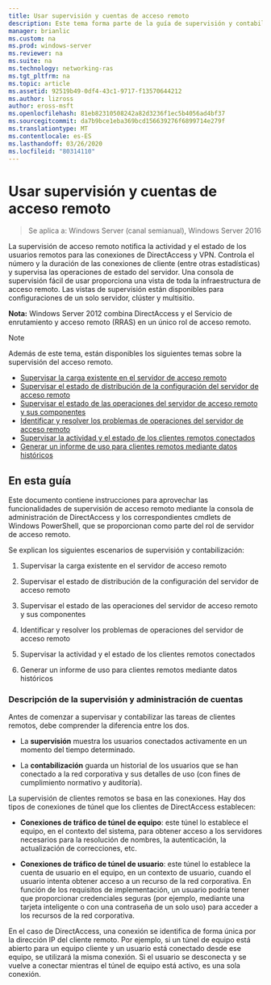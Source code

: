 ```yaml
---
title: Usar supervisión y cuentas de acceso remoto
description: Este tema forma parte de la guía de supervisión y contabilidad de acceso remoto en Windows Server 2016.
manager: brianlic
ms.custom: na
ms.prod: windows-server
ms.reviewer: na
ms.suite: na
ms.technology: networking-ras
ms.tgt_pltfrm: na
ms.topic: article
ms.assetid: 92519b49-0df4-43c1-9717-f13570644212
ms.author: lizross
author: eross-msft
ms.openlocfilehash: 81eb82310508242a82d3236f1ec5b4056ad4bf37
ms.sourcegitcommit: da7b9bce1eba369bcd156639276f6899714e279f
ms.translationtype: MT
ms.contentlocale: es-ES
ms.lasthandoff: 03/26/2020
ms.locfileid: "80314110"
---
```

# <a name="use-remote-access-monitoring-and-accounting"></a>Usar supervisión y cuentas de acceso remoto

>Se aplica a: Windows Server (canal semianual), Windows Server 2016

La supervisión de acceso remoto notifica la actividad y el estado de los usuarios remotos para las conexiones de DirectAccess y VPN. Controla el número y la duración de las conexiones de cliente (entre otras estadísticas) y supervisa las operaciones de estado del servidor. Una consola de supervisión fácil de usar proporciona una vista de toda la infraestructura de acceso remoto. Las vistas de supervisión están disponibles para configuraciones de un solo servidor, clúster y multisitio.  
  
**Nota:** Windows Server 2012 combina DirectAccess y el Servicio de enrutamiento y acceso remoto (RRAS) en un único rol de acceso remoto.  
  
> [!NOTE]  
> Además de este tema, están disponibles los siguientes temas sobre la supervisión del acceso remoto.  
>   
> -   [Supervisar la carga existente en el servidor de acceso remoto](Monitor-the-existing-load-on-the-Remote-Access-server.md)  
> -   [Supervisar el estado de distribución de la configuración del servidor de acceso remoto](Monitor-the-configuration-distribution-status-of-the-Remote-Access-server.md)  
> -   [Supervisar el estado de las operaciones del servidor de acceso remoto y sus componentes](Monitor-the-operations-status-of-the-Remote-Access-server-and-its-components.md)  
> -   [Identificar y resolver los problemas de operaciones del servidor de acceso remoto](Identify-and-resolve-Remote-Access-server-operations-problems.md)  
> -   [Supervisar la actividad y el estado de los clientes remotos conectados](Monitor-connected-remote-clients-for-activity-and-status.md)  
> -   [Generar un informe de uso para clientes remotos mediante datos históricos](Generate-a-usage-report-for-remote-clients-using-historical-data.md)  

## <a name="in-this-guide"></a>En esta guía  
Este documento contiene instrucciones para aprovechar las funcionalidades de supervisión de acceso remoto mediante la consola de administración de DirectAccess y los correspondientes cmdlets de Windows PowerShell, que se proporcionan como parte del rol de servidor de acceso remoto.  
  
Se explican los siguientes escenarios de supervisión y contabilización:  
  
1.  Supervisar la carga existente en el servidor de acceso remoto  
  
2.  Supervisar el estado de distribución de la configuración del servidor de acceso remoto  
  
3.  Supervisar el estado de las operaciones del servidor de acceso remoto y sus componentes  
  
4.  Identificar y resolver los problemas de operaciones del servidor de acceso remoto  
  
5.  Supervisar la actividad y el estado de los clientes remotos conectados  
  
6.  Generar un informe de uso para clientes remotos mediante datos históricos  
  
### <a name="understand-monitoring-and-accounting"></a>Descripción de la supervisión y administración de cuentas  
Antes de comenzar a supervisar y contabilizar las tareas de clientes remotos, debe comprender la diferencia entre los dos.  
  
-   La **supervisión** muestra los usuarios conectados activamente en un momento del tiempo determinado.  
  
-   La **contabilización** guarda un historial de los usuarios que se han conectado a la red corporativa y sus detalles de uso (con fines de cumplimiento normativo y auditoría).  
  
La supervisión de clientes remotos se basa en las conexiones. Hay dos tipos de conexiones de túnel que los clientes de DirectAccess establecen:  
  
-   **Conexiones de tráfico de túnel de equipo**: este túnel lo establece el equipo, en el contexto del sistema, para obtener acceso a los servidores necesarios para la resolución de nombres, la autenticación, la actualización de correcciones, etc.  
  
-   **Conexiones de tráfico de túnel de usuario**: este túnel lo establece la cuenta de usuario en el equipo, en un contexto de usuario, cuando el usuario intenta obtener acceso a un recurso de la red corporativa. En función de los requisitos de implementación, un usuario podría tener que proporcionar credenciales seguras (por ejemplo, mediante una tarjeta inteligente o con una contraseña de un solo uso) para acceder a los recursos de la red corporativa.  
  
En el caso de DirectAccess, una conexión se identifica de forma única por la dirección IP del cliente remoto. Por ejemplo, si un túnel de equipo está abierto para un equipo cliente y un usuario está conectado desde ese equipo, se utilizará la misma conexión. Si el usuario se desconecta y se vuelve a conectar mientras el túnel de equipo está activo, es una sola conexión.  
  


